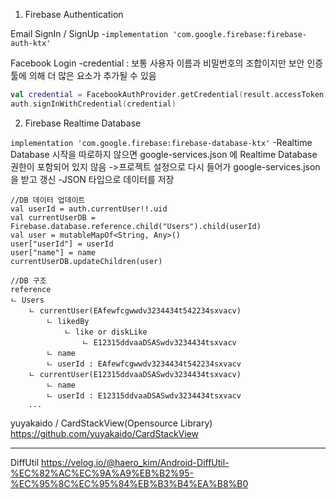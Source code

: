 1. Firebase Authentication

Email SignIn / SignUp
-`implementation 'com.google.firebase:firebase-auth-ktx'`

Facebook Login
-credential : 보통 사용자 이름과 비밀번호의 조합이지만 보안 인증 툴에 의해 더 많은 요소가 추가될 수 있음

```kotlin
val credential = FacebookAuthProvider.getCredential(result.accessToken.token)
auth.signInWithCredential(credential)
```

2. Firebase Realtime Database

`implementation 'com.google.firebase:firebase-database-ktx'`
-Realtime Database 시작을 따로하지 않으면 google-services.json 에 Realtime Database 권한이 포함되어 있지 않음
->프로젝트 설정으로 다시 들어가 google-services.json 을 받고 갱신
-JSON 타입으로 데이터를 저장

```
//DB 데이터 업데이트
val userId = auth.currentUser!!.uid
val currentUserDB = Firebase.database.reference.child("Users").child(userId)
val user = mutableMapOf<String, Any>()
user["userId"] = userId
user["name"] = name
currentUserDB.updateChildren(user)
```

```
//DB 구조
reference
ㄴ Users
    ㄴ currentUser(EAfewfcgwwdv3234434t542234sxvacv)
        ㄴ likedBy
            ㄴ like or diskLike
                ㄴ E12315ddvaaDSASwdv3234434tsxvacv
        ㄴ name
        ㄴ userId : EAfewfcgwwdv3234434t542234sxvacv
    ㄴ currentUser(E12315ddvaaDSASwdv3234434tsxvacv)
        ㄴ name
        ㄴ userId : E12315ddvaaDSASwdv3234434tsxvacv
    ...
```




yuyakaido / CardStackView(Opensource Library)
https://github.com/yuyakaido/CardStackView


---
DiffUtil
https://velog.io/@haero_kim/Android-DiffUtil-%EC%82%AC%EC%9A%A9%EB%B2%95-%EC%95%8C%EC%95%84%EB%B3%B4%EA%B8%B0


